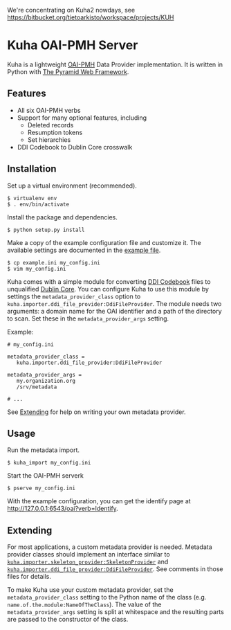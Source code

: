 
We're concentrating on Kuha2 nowdays, see https://bitbucket.org/tietoarkisto/workspace/projects/KUH


Kuha OAI-PMH Server
===================

Kuha is a lightweight [OAI-PMH][] Data Provider implementation. It
is written in Python with [The Pyramid Web Framework][Pyramid].

Features
--------
 * All six OAI-PMH verbs
 * Support for many optional features, including
    * Deleted records
    * Resumption tokens
    * Set hierarchies
 * DDI Codebook to Dublin Core crosswalk

Installation
------------
Set up a virtual environment (recommended).

```
$ virtualenv env
$ . env/bin/activate
```

Install the package and dependencies.

```
$ python setup.py install
```

Make a copy of the example configuration file and customize it. The
available settings are documented in the [example file](example.ini).

```
$ cp example.ini my_config.ini
$ vim my_config.ini
```

Kuha comes with a simple module for converting [DDI Codebook][] files to
unqualified [Dublin Core][]. You can configure Kuha to use this
module by settings the `metadata_provider_class` option to
`kuha.importer.ddi_file_provider:DdiFileProvider`. The module needs two
arguments: a domain name for the OAI identifier and a path of the
directory to scan. Set these in the `metadata_provider_args` setting.

Example:

```
# my_config.ini

metadata_provider_class =
   kuha.importer.ddi_file_provider:DdiFileProvider

metadata_provider_args =
   my.organization.org
   /srv/metadata

# ...
```

See [Extending](#extending) for help on writing your own metadata
provider.

Usage
-----
Run the metadata import.

```
$ kuha_import my_config.ini
```

Start the OAI-PMH serverk

```
$ pserve my_config.ini
```

With the example configuration, you can get the identify page at
<http://127.0.0.1:6543/oai?verb=Identify>.

Extending
---------
For most applications, a custom metadata provider is needed.
Metadata provider classes should implement an interface similar to
[`kuha.importer.skeleton_provider:SkeletonProvider`](kuha/importer/skeleton_provider.py)
and
[`kuha.importer.ddi_file_provider:DdiFileProvider`](kuha/importer/ddi_file_provider.py).
See comments in those files for details.

To make Kuha use your custom metadata provider, set the
`metadata_provider_class` setting to the Python name of the class
(e.g. `name.of.the.module:NameOfTheClass`). The value of the
`metadata_provider_args` setting is split at whitespace and the
resulting parts are passed to the constructor of the class.

[OAI-PMH]: http://www.openarchives.org/pmh/
           "Open Archives Initiative Protocol for Metadata Harvesting"

[Pyramid]: http://docs.pylonsproject.org/projects/pyramid/en/latest/index.html
           "The Pyramid Web Framework"

[DDI Codebook]: http://www.ddialliance.org/Specification/DDI-Codebook/
                "DDI Codebook"

[Dublin Core]: http://dublincore.org/documents/dces/
               "Dublin Core Metadata Element Set"
